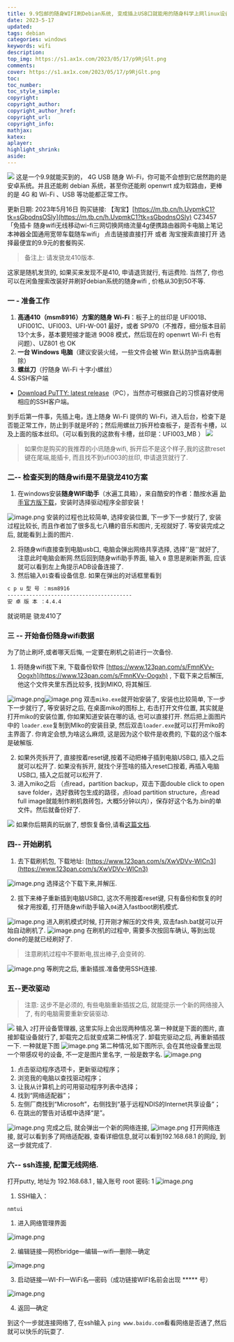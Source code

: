 ```yaml
---
title: 9.9包邮的随身WIFI刷Debian系统, 变成插上USB口就能用的随身科学上网linux设备
date: 2023-5-17
updated:
tags: debian
categories: windows
keywords: wifi
description:
top_img: https://s1.ax1x.com/2023/05/17/p9RjGlt.png
comments:
cover: https://s1.ax1x.com/2023/05/17/p9RjGlt.png
toc:
toc_number:
toc_style_simple:
copyright:
copyright_author:
copyright_author_href:
copyright_url:
copyright_info:
mathjax:
katex:
aplayer:
highlight_shrink:
aside:
---
```


![](https://cdn.jsdelivr.net/gh/jth445600/picgo@master/小书匠/1684291955377.jpg)
这是一个9.9就能买到的， 4G USB 随身 Wi-Fi，你可能不会想到它居然跑的是安卓系统。并且还能刷 debian 系统，甚至你还能刷 openwrt 成为软路由，更棒的是 4G 和 Wi-Fi 、USB 等功能都正常工作。

更新日期: 2023年5月16日
购买链接:  【淘宝】[https://m.tb.cn/h.UvpmkC1?tk=sGbodnsOSIy](https://m.tb.cn/h.UvpmkC1?tk=sGbodnsOSIy) CZ3457 「免插卡 随身wifi无线移动wi-fi三网切换网络流量4g便携路由器网卡电脑上笔记本神器全国通用宽带车载随车wifi」
点击链接直接打开 或者 淘宝搜索直接打开
选择最便宜的9.9元的套餐购买.
> 备注上: 请发骁龙410版本. 

这家是随机发货的, 如果买来发现不是410, 申请退货就行, 有运费险.
当然了, 你也可以在闲鱼搜索改装好并刷好debian系统的随身wifi , 价格从30到50不等.

### 一 - 准备工作

1. **高通410（msm8916）方案的随身 Wi-Fi**：板子上的丝印是 UFI001B、UFI001C、UFI003、UFI-W-001 最好，或者 SP970（不推荐，细分版本目前13个太多，基本要短接才能进 9008 模式，然后现在的 openwrt Wi-Fi 也有问题）、UZ801 也 OK
2. **一台 Windows 电脑**（建议安装火绒，一些文件会被 Win 默认防护当病毒删除）
3. **螺丝刀**（拧随身 Wi-Fi 十字小螺丝）
4. SSH客户端 
- [Download PuTTY: latest release](https://www.putty.be/latest.html)（PC），当然亦可根据自己的习惯喜好使用相应的SSH客户端。

到手后第一件事，先插上电，连上随身 Wi-Fi 提供的 Wi-Fi，进入后台，检查下是否能正常工作，防止到手就是坏的；然后用螺丝刀拆开检查板子，是否有卡槽，以及上面的版本丝印。（可以看到我的这款有卡槽，丝印是：UFI003_MB ）
![](https://cdn.jsdelivr.net/gh/jth445600/picgo@master/小书匠/1684291955378.jpg)
> 如果你是购买的我推荐的小讯随身wifi, 拆开后不是这个样子,我的这款reset键在尾端,能插卡, 而且找不到ufi003的丝印, 申请退货就行了.

### 二-- 检查买到的随身wifi是不是骁龙410方案

1. 在windows安装**随身WIFI助手**（水遍工具箱），来自酷安的作者：酷按水遍 [助手官方版下载](https://www.123pan.com/s/8y49-oBZ0h)，安装时选择驱动程序全部安装！

![image.png](https://cdn.jsdelivr.net/gh/jth445600/picgo@master/小书匠/1684291954904.png)
安装的过程也比较简单, 选择安装位置, 下一步下一步就行了, 安装过程比较长, 而且作者加了很多乱七八糟的音乐和图片, 无视就好了.
等安装完成之后, 就能看到上面的图片. 

2. 将随身wifi直接查到电脑usb口, 电脑会弹出网络共享选择, 选择''是''就好了, 注意此时电脑会断网.然后回到随身wifi助手界面, 输入 `0` 意思是刷新界面, 应该就可以看到左上角提示ADB设备连接了.
3. 然后输入`01`查看设备信息. 如果在弹出的对话框里看到
```bash
c p u 型 号 ：msm8916
----------------------------------------
安 卓 版 本 ：4.4.4
```
就说明是 骁龙410了
### 三 -- 开始备份随身wifi数据
为了防止刷坏,或者哪天后悔, 一定要在刷机之前进行一次备份. 

1. 将随身wifi拔下来, 下载备份软件 [https://www.123pan.com/s/FmnKVv-Oogxh](https://www.123pan.com/s/FmnKVv-Oogxh) , 下载下来之后解压, 他这个文件夹里东西比较多, 找到MIKO, 将其解压.

![image.png](https://cdn.jsdelivr.net/gh/jth445600/picgo@master/小书匠/1684291954905.png)![image.png](https://cdn.jsdelivr.net/gh/jth445600/picgo@master/小书匠/1684291954906.png)
双击`miko.exe`就开始安装了, 安装也比较简单, 下一步下一步就行了, 等安装好之后, 在桌面miko的图标上, 右击打开文件位置, 其实就是打开miko的安装位置, 你如果知道安装在哪的话, 也可以直接打开. 然后把上面图片中的 `loader.exe`复制到MIko的安装目录, 然后双击`loader.exe`就可以打开miko的主界面了.
你肯定会想,为啥这么麻烦, 这是因为这个软件是收费的, 下载的这个版本是破解版.

2. 如果外壳拆开了, 直接按着reset键,按着不动把棒子插到电脑USB口, 插入之后就可以松开了. 如果没有拆开, 就找个牙签啥的插入reset口按着, 再插入电脑USB口, 插入之后就可以松开了. 
3. 进入miko之后 （点read，partition backup，双击下面double click to open save folder，选好救砖包生成的路径，点load partition structure，点read full image就能制作刷机救砖包，大概5分钟以内），保存好这个名为.bin的单文件。然后就备份好了.

![](https://cdn.jsdelivr.net/gh/jth445600/picgo@master/小书匠/1684291954907.jpg)
如果你后期真的玩崩了, 想恢复备份,请看[这篇文档](https://www.coolapk.com/feed/37834896?shareKey=NjRjYWIxMjFhYTcxNjQzNjkwODM~&shareFrom=com.coolapk.market_13.1.1). 
### 四-- 开始刷机

1. 去下载刷机包, 下载地址: [https://www.123pan.com/s/XwVDVv-WICn3](https://www.123pan.com/s/XwVDVv-WICn3)

![image.png](https://cdn.jsdelivr.net/gh/jth445600/picgo@master/小书匠/1684291954908.png)
选择这个下载下来,并解压.

2. 拔下来棒子重新插到电脑USB口, 这次不用按着reset键, 只有备份和恢复的时候才用按着, 打开随身wifi助手输入`04`进入fastboot刷机模式.

![image.png](https://cdn.jsdelivr.net/gh/jth445600/picgo@master/小书匠/1684291954912.png)
进入刷机模式时候, 打开刚才解压的文件夹, 双击fash.bat就可以开始自动刷机了.
![image.png](https://cdn.jsdelivr.net/gh/jth445600/picgo@master/小书匠/1684291954909.png)
在刷机的过程中, 需要多次按回车确认, 等到出现done的是就已经刷好了.
> 注意刷机过程中不要断电,拔出棒子,会变砖的.

![image.png](https://cdn.jsdelivr.net/gh/jth445600/picgo@master/小书匠/1684291954910.png)
等刷完之后, 重新插拔.准备使用SSH连接.
### 五--更改驱动
> 注意: 这步不是必须的, 有些电脑重新插拔之后, 就能提示一个新的网络接入了, 有的电脑需要重新安装驱动.

![](https://cdn.jsdelivr.net/gh/jth445600/picgo@master/小书匠/1684291954920.png)
输入 `2`打开设备管理器, 这里实际上会出现两种情况.第一种就是下面的图片, 直接卸载设备就行了, 卸载完之后就变成第二种情况了.  卸载完驱动之后, 再重新插拔一下. 
一种就是下图
![image.png](https://cdn.jsdelivr.net/gh/jth445600/picgo@master/小书匠/1684291954911.png)
第二种情况,如下图所示, 会在其他设备里出现一个带感叹号的设备, 不一定是图片里名字, 一般是数字名.
![image.png](https://cdn.jsdelivr.net/gh/jth445600/picgo@master/小书匠/1684291954913.png)

1. 点击驱动程序选项卡，更新驱动程序；
2. 浏览我的电脑以查找驱动程序；
3. 让我从计算机上的可用驱动程序列表中选择；
4. 找到“网络适配器”；
5. 左侧厂商找到“Microsoft”，右侧找到“基于远程NDIS的Internet共享设备”；
6. 在跳出的警告对话框中选择“是”。

![image.png](https://cdn.jsdelivr.net/gh/jth445600/picgo@master/小书匠/1684291954914.png)
完成之后, 就会弹出一个新的网络连接, 
![image.png](https://cdn.jsdelivr.net/gh/jth445600/picgo@master/小书匠/1684291954915.png)
打开网络连接, 就可以看到多了网络适配器, 查看详细信息,就可以看到192.168.68.1 的网段, 到这一步就完成了.
### 六-- ssh连接, 配置无线网络.
打开putty, 地址为 192.168.68.1 , 输入账号 root   密码:  1
![image.png](https://cdn.jsdelivr.net/gh/jth445600/picgo@master/小书匠/1684291954916.png)

1. SSH输入：
```
nmtui
```

1. 进入网络管理界面

![image.png](https://cdn.jsdelivr.net/gh/jth445600/picgo@master/小书匠/1684291954917.png)

2. 编辑链接—网桥bridge—编辑—wifi—删除—确定

![image.png](https://cdn.jsdelivr.net/gh/jth445600/picgo@master/小书匠/1684291954918.png)

3. 启动链接—WI-FI—WiFi名—密码（成功链接WIFI名前会出现 ***** 号）

![image.png](https://cdn.jsdelivr.net/gh/jth445600/picgo@master/小书匠/1684291954919.png)

4. 返回—确定

到这个一步就连接网络了, 在ssh输入 `ping www.baidu.com`看看网络是否通了,然后就可以快乐的玩耍了. 

